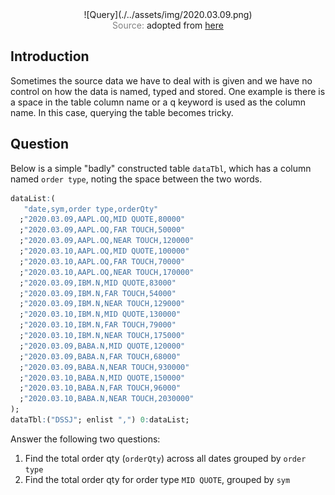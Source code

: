 <span style="display:block;text-align:center">
![Query](./../assets/img/2020.03.09.png)
</span>
<span style="display:block;text-align:center"><font color="grey">Source: </font>adopted from <a href="https://1.bp.blogspot.com/-f952rtXjMBA/WGQJDvpoJRI/AAAAAAAAAHw/M44B3s5q-yo_PLQ4vRh350BqzgV5q3rbwCLcB/s1600/Database-Query-Querycount-GetqueryLocator.png">here</a></span>


## Introduction
Sometimes the source data we have to deal with is given and we have no control on how the data is named, typed and stored. One example is there is a space in the table column name or a q keyword is used as the column name. In this case, querying the table becomes tricky.


## Question
Below is a simple "badly" constructed table ``dataTbl``, which has a column named ``order type``, noting the space between the two words.

```q
dataList:(
   "date,sym,order type,orderQty"
  ;"2020.03.09,AAPL.OQ,MID QUOTE,80000"
  ;"2020.03.09,AAPL.OQ,FAR TOUCH,50000"
  ;"2020.03.09,AAPL.OQ,NEAR TOUCH,120000"
  ;"2020.03.10,AAPL.OQ,MID QUOTE,100000"
  ;"2020.03.10,AAPL.OQ,FAR TOUCH,70000"
  ;"2020.03.10,AAPL.OQ,NEAR TOUCH,170000"
  ;"2020.03.09,IBM.N,MID QUOTE,83000"
  ;"2020.03.09,IBM.N,FAR TOUCH,54000"
  ;"2020.03.09,IBM.N,NEAR TOUCH,129000"
  ;"2020.03.10,IBM.N,MID QUOTE,130000"
  ;"2020.03.10,IBM.N,FAR TOUCH,79000"
  ;"2020.03.10,IBM.N,NEAR TOUCH,175000"
  ;"2020.03.09,BABA.N,MID QUOTE,120000"
  ;"2020.03.09,BABA.N,FAR TOUCH,68000"
  ;"2020.03.09,BABA.N,NEAR TOUCH,930000"
  ;"2020.03.10,BABA.N,MID QUOTE,150000"
  ;"2020.03.10,BABA.N,FAR TOUCH,96000"
  ;"2020.03.10,BABA.N,NEAR TOUCH,2030000"
);
dataTbl:("DSSJ"; enlist ",") 0:dataList;

```

Answer the following two questions:

1. Find the total order qty (``orderQty``) across all dates grouped by ``order type``
2. Find the total order qty for order type ``MID QUOTE``, grouped by ``sym``
